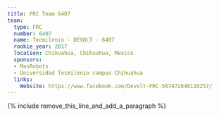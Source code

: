 ```yaml
---
title: FRC Team 6407
team:
  type: FRC
  number: 6407
  name: Tecmilenio - DEVOLT - 6407
  rookie_year: 2017
  location: Chihuahua, Chihuahua, Mexico
  sponsors:
  - MasRobots
  - Universidad Tecmilenio campus Chihuahua
  links:
    Website: https://www.facebook.com/Devolt-FRC-567472640110257/
---
```


{% include remove_this_line_and_add_a_paragraph %}